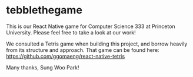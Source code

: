 # tebblethegame


This is our React Native game for Computer Science 333 at Princeton University.  Please feel free to take a look at our work!


We consulted a Tetris game when building this project, and borrow heavily from its structure and approach.  That game can be found here: https://github.com/ggomaeng/react-native-tetris

Many thanks, Sung Woo Park!
